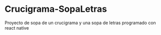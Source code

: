 # Crucigrama-SopaLetras
Proyecto de sopa de un crucigrama y una sopa de letras programado con react native

